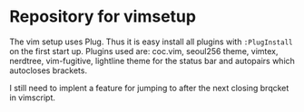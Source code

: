 # Repository for vimsetup

The vim setup uses Plug. Thus it is easy install all plugins  with `:PlugInstall` on the first start up. Plugins used are: coc.vim, seoul256 theme, vimtex, nerdtree, vim-fugitive, lightline theme for the status bar and autopairs which autocloses brackets.

I still need to implent a feature for jumping to after the next closing brqcket in vimscript.
